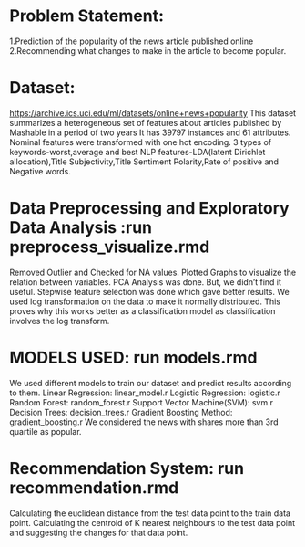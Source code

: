 # Problem Statement:

1.Prediction of the popularity of the news article published online
2.Recommending what changes to make in the article to become popular.

# Dataset:

https://archive.ics.uci.edu/ml/datasets/online+news+popularity
This dataset summarizes a heterogeneous set of features about articles published by Mashable in a period of two years
It has 39797 instances and 61 attributes.
Nominal features were transformed with one hot encoding.
3 types of keywords-worst,average and best
NLP features-LDA(latent Dirichlet allocation),Title Subjectivity,Title Sentiment Polarity,Rate of positive and Negative words.

# Data Preprocessing and Exploratory Data Analysis :run preprocess_visualize.rmd

Removed Outlier and Checked for NA values.
Plotted Graphs to visualize the relation between variables.
PCA Analysis was done. But, we didn’t find it useful.
Stepwise feature selection was done which gave better results.
We used log transformation on the data to make it normally distributed.
This proves why this works better as a classification model as classification involves the log transform.

# MODELS USED: run models.rmd

We used different models to train our dataset and predict results according to them. 
Linear Regression:  linear_model.r
Logistic Regression: logistic.r
Random Forest: random_forest.r
Support Vector Machine(SVM): svm.r
Decision Trees: decision_trees.r
Gradient Boosting Method: gradient_boosting.r
We considered the news with shares more than 3rd quartile as popular.


# Recommendation System: run recommendation.rmd

Calculating the euclidean distance from the test data point to the train data point.
Calculating the centroid of K nearest neighbours to the test data point and suggesting the changes for that data point.






